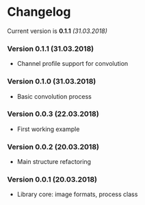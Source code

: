 # Changelog
Current version is **0.1.1** *(31.03.2018)*

### Version 0.1.1 (31.03.2018)
* Channel profile support for convolution

### Version 0.1.0 (31.03.2018)
* Basic convolution process

### Version 0.0.3 (22.03.2018)
* First working example

### Version 0.0.2 (20.03.2018)
* Main structure refactoring

### Version 0.0.1 (20.03.2018)
* Library core: image formats, process class
